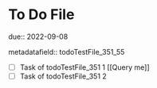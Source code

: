 # To Do File

due:: 2022-09-08

metadatafield:: todoTestFile_351\_55

- [ ] Task of todoTestFile_351 1 [[Query me]]
- [ ] Task of todoTestFile_351 2
